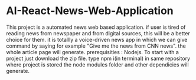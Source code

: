 # AI-React-News-Web-Application
This project is a automated news web based application. if user is tired of reading news from newspaper and from digital sources, this will be a better choice for them. it is totallly a voice-driven news app in which we can give command by saying for example "Give me the news from CNN news". the whole article page will generate.
prerequisities : Nodejs.
To start with a project just download the zip file. type npm i(in terminal) in same repository where project is stored the node modules folder and other dependicies will generate.
